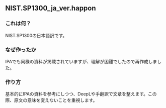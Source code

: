 ## NIST.SP1300_ja_ver.happon

### これは何？
NIST.SP1300の日本語訳です。

### なぜ作ったか
IPAでも同様の資料が掲載されていますが、理解が困難でしたので再作成しました。

### 作り方
基本的にIPAの資料を参考にしつつ、DeepLや手翻訳で文章を整えます。この際、原文の意味を変えないことを重視します。
